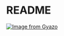 # README

[![Image from Gyazo](https://i.gyazo.com/b4f88d143bc47b4c58d08f32011550d8.png)](https://gyazo.com/b4f88d143bc47b4c58d08f32011550d8)

#
